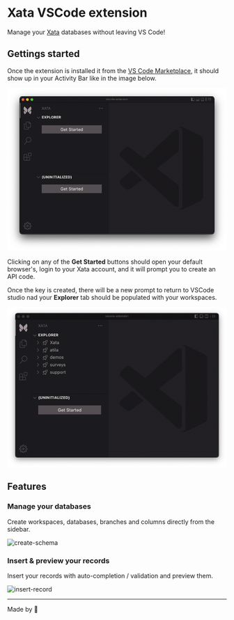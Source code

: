 # Xata VSCode extension

Manage your [Xata](https://xata.io) databases without leaving VS Code!

## Gettings started

Once the extension is installed it from the [VS Code Marketplace](), it should show up in your Activity Bar like in the image below.

![Setup view for the VSCode Extension](https://github.com/xataio/vscode-extension/raw/main/doc/get-started-view.png)

Clicking on any of the **Get Started** buttons should open your default browser's, login to your Xata account, and it will prompt you to create an API code.

Once the key is created, there will be a new prompt to return to VSCode studio nad your **Explorer** tab should be populated with your workspaces.

![List of workspaces on Xata VSCode Extension](https://github.com/xataio/vscode-extension/raw/main/doc/workspaces-view.png)

## Features

### Manage your databases

Create workspaces, databases, branches and columns directly from the sidebar.

![create-schema](https://github.com/xataio/vscode-extension/raw/main/doc/create-schema.gif)

### Insert & preview your records

Insert your records with auto-completion / validation and preview them.

![insert-record](https://github.com/xataio/vscode-extension/raw/main/doc/insert-preview-records.gif)

---

Made by 🦋

